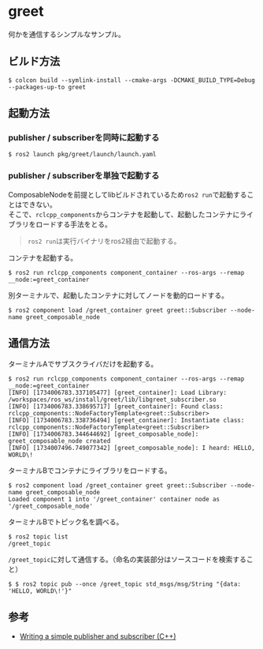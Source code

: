 # greet

何かを通信するシンプルなサンプル。

## ビルド方法

```console
$ colcon build --symlink-install --cmake-args -DCMAKE_BUILD_TYPE=Debug --packages-up-to greet
```

## 起動方法

### publisher / subscriberを同時に起動する

```console
$ ros2 launch pkg/greet/launch/launch.yaml
```

### publisher / subscriberを単独で起動する

ComposableNodeを前提としてlibビルドされているため`ros2 run`で起動することはできない。  
そこで、`rclcpp_components`からコンテナを起動して、起動したコンテナにライブラリをロードする手法をとる。

> `ros2 run`は実行バイナリをros2経由で起動する。

コンテナを起動する。

```console
$ ros2 run rclcpp_components component_container --ros-args --remap __node:=greet_container
```

別ターミナルで、起動したコンテナに対してノードを動的ロードする。

```console
$ ros2 component load /greet_container greet greet::Subscriber --node-name greet_composable_node
```

## 通信方法

ターミナルAでサブスクライバだけを起動する。

```console
$ ros2 run rclcpp_components component_container --ros-args --remap __node:=greet_container
[INFO] [1734006783.337105477] [greet_container]: Load Library: /workspaces/ros_ws/install/greet/lib/libgreet_subscriber.so
[INFO] [1734006783.338695717] [greet_container]: Found class: rclcpp_components::NodeFactoryTemplate<greet::Subscriber>
[INFO] [1734006783.338736494] [greet_container]: Instantiate class: rclcpp_components::NodeFactoryTemplate<greet::Subscriber>
[INFO] [1734006783.344644692] [greet_composable_node]: greet_composable_node created
[INFO] [1734007496.749077342] [greet_composable_node]: I heard: HELLO, WORLD\!
```

ターミナルBでコンテナにライブラリをロードする。

```console
$ ros2 component load /greet_container greet greet::Subscriber --node-name greet_composable_node
Loaded component 1 into '/greet_container' container node as '/greet_composable_node'
```

ターミナルBでトピック名を調べる。

```console
$ ros2 topic list
/greet_topic
```

`/greet_topic`に対して通信する。（命名の実装部分はソースコードを検索すること）

```console
$ $ ros2 topic pub --once /greet_topic std_msgs/msg/String "{data: 'HELLO, WORLD\!'}"

```

## 参考

- [Writing a simple publisher and subscriber (C++)](https://docs.ros.org/en/jazzy/Tutorials/Beginner-Client-Libraries/Writing-A-Simple-Cpp-Publisher-And-Subscriber.html)
